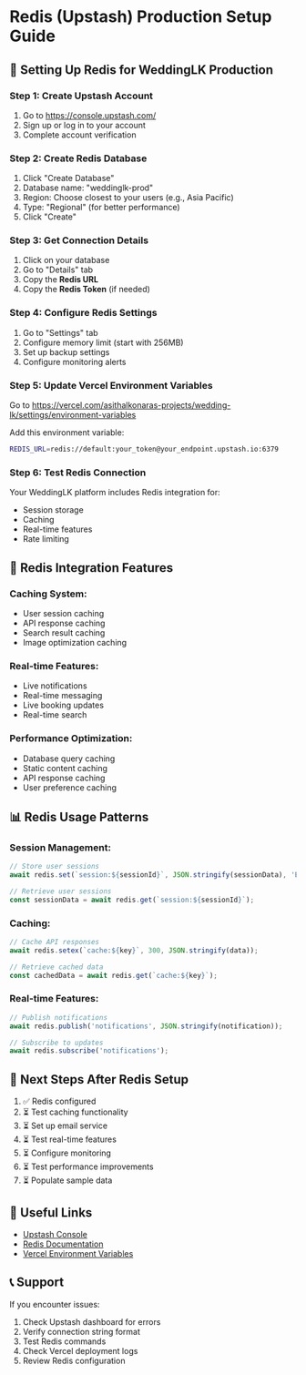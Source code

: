 # Redis (Upstash) Production Setup Guide

## 🚀 Setting Up Redis for WeddingLK Production

### Step 1: Create Upstash Account
1. Go to https://console.upstash.com/
2. Sign up or log in to your account
3. Complete account verification

### Step 2: Create Redis Database
1. Click "Create Database"
2. Database name: "weddinglk-prod"
3. Region: Choose closest to your users (e.g., Asia Pacific)
4. Type: "Regional" (for better performance)
5. Click "Create"

### Step 3: Get Connection Details
1. Click on your database
2. Go to "Details" tab
3. Copy the **Redis URL**
4. Copy the **Redis Token** (if needed)

### Step 4: Configure Redis Settings
1. Go to "Settings" tab
2. Configure memory limit (start with 256MB)
3. Set up backup settings
4. Configure monitoring alerts

### Step 5: Update Vercel Environment Variables
Go to https://vercel.com/asithalkonaras-projects/wedding-lk/settings/environment-variables

Add this environment variable:

```bash
REDIS_URL=redis://default:your_token@your_endpoint.upstash.io:6379
```

### Step 6: Test Redis Connection
Your WeddingLK platform includes Redis integration for:
- Session storage
- Caching
- Real-time features
- Rate limiting

## 🔧 Redis Integration Features

### Caching System:
- User session caching
- API response caching
- Search result caching
- Image optimization caching

### Real-time Features:
- Live notifications
- Real-time messaging
- Live booking updates
- Real-time search

### Performance Optimization:
- Database query caching
- Static content caching
- API response caching
- User preference caching

## 📊 Redis Usage Patterns

### Session Management:
```typescript
// Store user sessions
await redis.set(`session:${sessionId}`, JSON.stringify(sessionData), 'EX', 3600);

// Retrieve user sessions
const sessionData = await redis.get(`session:${sessionId}`);
```

### Caching:
```typescript
// Cache API responses
await redis.setex(`cache:${key}`, 300, JSON.stringify(data));

// Retrieve cached data
const cachedData = await redis.get(`cache:${key}`);
```

### Real-time Features:
```typescript
// Publish notifications
await redis.publish('notifications', JSON.stringify(notification));

// Subscribe to updates
await redis.subscribe('notifications');
```

## 🎯 Next Steps After Redis Setup

1. ✅ Redis configured
2. ⏳ Test caching functionality
3. ⏳ Set up email service
4. ⏳ Test real-time features
5. ⏳ Configure monitoring
6. ⏳ Test performance improvements
7. ⏳ Populate sample data

## 🔗 Useful Links

- [Upstash Console](https://console.upstash.com/)
- [Redis Documentation](https://redis.io/documentation)
- [Vercel Environment Variables](https://vercel.com/asithalkonaras-projects/wedding-lk/settings/environment-variables)

## 📞 Support

If you encounter issues:
1. Check Upstash dashboard for errors
2. Verify connection string format
3. Test Redis commands
4. Check Vercel deployment logs
5. Review Redis configuration
